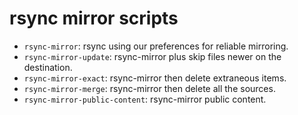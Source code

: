 # rsync mirror scripts

* `rsync-mirror`: rsync using our preferences for reliable mirroring.
* `rsync-mirror-update`: rsync-mirror plus skip files newer on the destination.
* `rsync-mirror-exact`: rsync-mirror then delete extraneous items.
* `rsync-mirror-merge`: rsync-mirror then delete all the sources.
* `rsync-mirror-public-content`: rsync-mirror public content.
